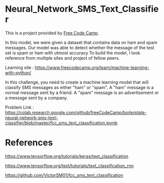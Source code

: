 # Neural_Network_SMS_Text_Classifier

This is a project provided by [Free Code Camp](https://www.freecodecamp.org/).

In this model, we were given a dataset that contains data on ham and spam messages. Our model was able to detect whether the message of the test set is spam or ham with utmost accuracy
To build the model, I took reference from multiple sites and project of fellow peers. 


Learning site : https://www.freecodecamp.org/learn/machine-learning-with-python/

In this challenge, you need to create a machine learning model that will classify SMS messages as either "ham" or "spam". A "ham" message is a normal message sent by a friend. A "spam" message is an advertisement or a message sent by a company.

Problem Link : https://colab.research.google.com/github/freeCodeCamp/boilerplate-neural-network-sms-text-classifier/blob/master/fcc_sms_text_classification.ipynb

# References 

https://www.tensorflow.org/tutorials/keras/text_classification

https://www.tensorflow.org/text/tutorials/text_classification_rnn

https://github.com/VictorSM01/fcc_sms_text_classification
